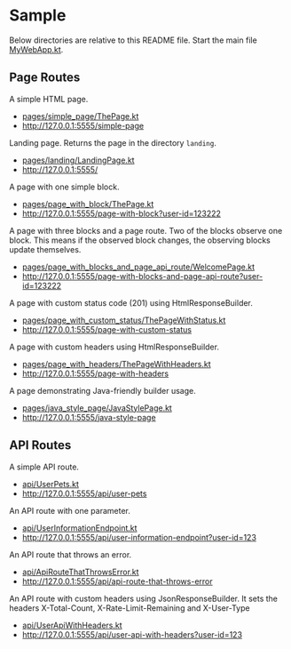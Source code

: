 # Sample

Below directories are relative to this README file.
Start the main file [MyWebApp.kt](MyWebApp.kt).

## Page Routes

A simple HTML page.
- [pages/simple_page/ThePage.kt](../../src/main/kotlin/io/schinzel/sample/pages/simple_page/ThePage.kt )
- http://127.0.0.1:5555/simple-page

Landing page. Returns the page in the directory `landing`.
- [pages/landing/LandingPage.kt](../../src/main/kotlin/io/schinzel/sample/pages/landing/LandingPage.kt)
- http://127.0.0.1:5555/

A page with one simple block.
- [pages/page_with_block/ThePage.kt](../../src/main/kotlin/io/schinzel/sample/pages/page_with_block/ThePage.kt)
- http://127.0.0.1:5555/page-with-block?user-id=123222

A page with three blocks and a page route.
Two of the blocks observe one block.
This means if the observed block changes, the observing blocks update themselves.
- [pages/page_with_blocks_and_page_api_route/WelcomePage.kt](../../src/main/kotlin/io/schinzel/sample/pages/page_with_blocks_and_page_api_route/WelcomePage.kt)
- http://127.0.0.1:5555/page-with-blocks-and-page-api-route?user-id=123222

A page with custom status code (201) using HtmlResponseBuilder.
- [pages/page_with_custom_status/ThePageWithStatus.kt](../../src/main/kotlin/io/schinzel/sample/pages/page_with_custom_status/ThePageWithStatus.kt)
- http://127.0.0.1:5555/page-with-custom-status

A page with custom headers using HtmlResponseBuilder.
- [pages/page_with_headers/ThePageWithHeaders.kt](../../src/main/kotlin/io/schinzel/sample/pages/page_with_headers/ThePageWithHeaders.kt)
- http://127.0.0.1:5555/page-with-headers

A page demonstrating Java-friendly builder usage.
- [pages/java_style_page/JavaStylePage.kt](../../src/main/kotlin/io/schinzel/sample/pages/java_style_page/JavaStylePage.kt)
- http://127.0.0.1:5555/java-style-page


## API Routes

A simple API route.
- [api/UserPets.kt](../../src/main/kotlin/io/schinzel/sample/api/UserPets.kt)
- http://127.0.0.1:5555/api/user-pets

An API route with one parameter.
- [api/UserInformationEndpoint.kt](../../src/main/kotlin/io/schinzel/sample/api/UserInformationEndpoint.kt)
- http://127.0.0.1:5555/api/user-information-endpoint?user-id=123

An API route that throws an error.
- [api/ApiRouteThatThrowsError.kt](../../src/main/kotlin/io/schinzel/sample/api/JsonRouteThatThrowsError.kt)
- http://127.0.0.1:5555/api/api-route-that-throws-error

An API route with custom headers using JsonResponseBuilder. It sets the headers X-Total-Count, X-Rate-Limit-Remaining and X-User-Type
- [api/UserApiWithHeaders.kt](../../src/main/kotlin/io/schinzel/sample/api/UserApiWithHeaders.kt)
- http://127.0.0.1:5555/api/user-api-with-headers?user-id=123
